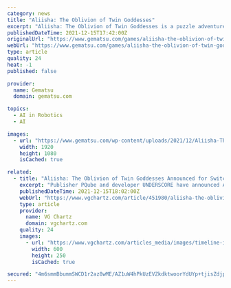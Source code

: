 ```yaml
---
category: news
title: "Aliisha: The Oblivion of Twin Goddesses"
excerpt: "Aliisha: The Oblivion of Twin Goddesses is a puzzle adventure video game developed by UNDERSCORE and published by PQube. Story Lisha and Aisha are twin sisters. They are born with certain"
publishedDateTime: 2021-12-15T17:42:00Z
originalUrl: "https://www.gematsu.com/games/aliisha-the-oblivion-of-twin-goddesses"
webUrl: "https://www.gematsu.com/games/aliisha-the-oblivion-of-twin-goddesses"
type: article
quality: 24
heat: -1
published: false

provider:
  name: Gematsu
  domain: gematsu.com

topics:
  - AI in Robotics
  - AI

images:
  - url: "https://www.gematsu.com/wp-content/uploads/2021/12/Aliisha-The-Oblivion-of-Twin-Goddesses_2021_12-15-21_006.jpg"
    width: 1920
    height: 1080
    isCached: true

related:
  - title: "Aliisha: The Oblivion of Twin Goddesses Announced for Switch - News"
    excerpt: "Publisher PQube and developer UNDERSCORE have announced Aliisha: The Oblivion of Twin Goddesses for the Nintendo Switch. It will launch in spring 2022.View the [...]"
    publishedDateTime: 2021-12-15T18:02:00Z
    webUrl: "https://www.vgchartz.com/article/451980/aliisha-the-oblivion-of-twin-goddesses-announced-for-switch/"
    type: article
    provider:
      name: VG Chartz
      domain: vgchartz.com
    quality: 24
    images:
      - url: "https://www.vgchartz.com/articles_media/images/timeline-is-a-time-manipulation-puzzle-game-now-available-for-switch-728280_featured.jpg"
        width: 600
        height: 250
        isCached: true

secured: "4m6smmBbummSWCD1r2az8wME/AZ1uW4hPkUzEVZkdktwoorYdUYp+tjisZdjp1u3d+Xox+3I5PSelJPJyxQiu9yCgH2AcJwazQI8SgZU5KQOQI6lYvox/jxNOYxBpRVDONXOqP3djL6L1zA0GwMWNFqDAADJ9yqFij2IlO1bK7Xlb8v/ifBD4XVlOr4SkTfFCl2sHnUCRtJyYonHjoxgiyWb1vPLvbPYdtblElGepq84udmKP3UNFkVJzKzrGdJjI9wNPvGyykBkXXXxrMsT2+H7iBAr35B4KQhM3P2XSYamlYkp7PmRyEY+gHJOaKLRzAnKaAbP2vi5Dsy5sXTv0EpXvniKmaeZkk7OWpo45hw=;bgZY3aJy0e0nGzRArBlw8A=="
---
```


